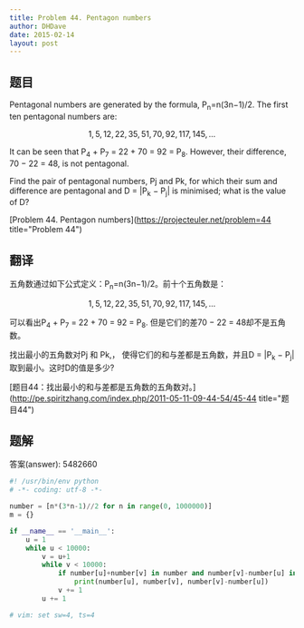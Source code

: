 ```yaml
---
title: Problem 44. Pentagon numbers
author: DHDave
date: 2015-02-14
layout: post
---
```


## 题目

Pentagonal numbers are generated by the formula, P<sub>n</sub>=n(3n−1)/2. The first ten pentagonal numbers are:

$$ 1, 5, 12, 22, 35, 51, 70, 92, 117, 145, ... $$

It can be seen that P<sub>4</sub> + P<sub>7</sub> = 22 + 70 = 92 = P<sub>8</sub>. However, their difference, 70 − 22 = 48, is not pentagonal.
<!--more-->
Find the pair of pentagonal numbers, Pj and Pk, for which their sum and difference are pentagonal and D = |P<sub>k</sub> − P<sub>j</sub>| is minimised; what is the value of D?

[Problem 44. Pentagon numbers](https://projecteuler.net/problem=44 title="Problem 44")

## 翻译

五角数通过如下公式定义：P<sub>n</sub>=n(3n−1)/2。前十个五角数是：

$$ 1, 5, 12, 22, 35, 51, 70, 92, 117, 145, ... $$

可以看出P<sub>4</sub> + P<sub>7</sub> = 22 + 70 = 92 = P<sub>8</sub>. 但是它们的差70 − 22 = 48却不是五角数。

找出最小的五角数对Pj 和 Pk,， 使得它们的和与差都是五角数，并且D = |P<sub>k</sub> − P<sub>j</sub>| 取到最小。这时D的值是多少?

[题目44：找出最小的和与差都是五角数的五角数对。](http://pe.spiritzhang.com/index.php/2011-05-11-09-44-54/45-44 title="题目44")

## 题解

答案(answer): 5482660

```python
#! /usr/bin/env python
# -*- coding: utf-8 -*-

number = [n*(3*n-1)//2 for n in range(0, 1000000)]
m = {}

if __name__ == '__main__':
    u = 1
    while u < 10000:
        v = u+1
        while v < 10000:
            if number[u]+number[v] in number and number[v]-number[u] in number:
                print(number[u], number[v], number[v]-number[u])
            v += 1
        u += 1

# vim: set sw=4, ts=4
```
